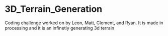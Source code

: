 # 3D_Terrain_Generation
Coding challenge worked on by Leon, Matt, Clement, and Ryan. It is made in processing and it is an infinetly generating 3d terrain
